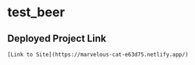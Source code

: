 # test_beer

## Deployed Project Link

```
[Link to Site](https://marvelous-cat-e63d75.netlify.app/)
```
